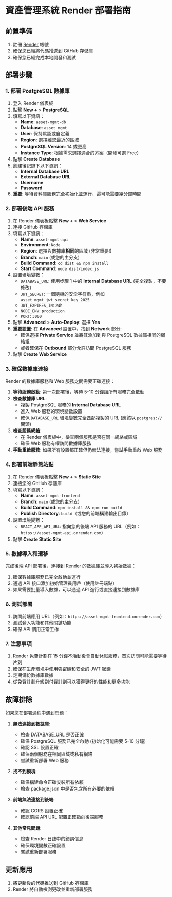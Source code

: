 # 資產管理系統 Render 部署指南

## 前置準備

1. 註冊 [Render](https://render.com) 帳號
2. 確保您已經將代碼推送到 GitHub 存儲庫
3. 確保您已經完成本地開發和測試

## 部署步驟

### 1. 部署 PostgreSQL 數據庫

1. 登入 Render 儀表板
2. 點擊 **New +** > **PostgreSQL**
3. 填寫以下資訊：
   - **Name**: `asset-mgmt-db`
   - **Database**: `asset_mgmt`
   - **User**: 保持默認或自定義
   - **Region**: 選擇離您最近的區域
   - **PostgreSQL Version**: 14 或更高
   - **Instance Type**: 根據需求選擇適合的方案（開發可選 Free）
4. 點擊 **Create Database**
5. 創建後記錄下以下資訊：
   - **Internal Database URL**
   - **External Database URL**
   - **Username**
   - **Password**
6. **重要**: 等待資料庫服務完全初始化並運行，這可能需要幾分鐘時間

### 2. 部署後端 API 服務

1. 在 Render 儀表板點擊 **New +** > **Web Service**
2. 連接 GitHub 存儲庫
3. 填寫以下資訊：
   - **Name**: `asset-mgmt-api`
   - **Environment**: `Node`
   - **Region**: 選擇與數據庫**相同**的區域 (非常重要!)
   - **Branch**: `main` (或您的主分支)
   - **Build Command**: `cd dist && npm install`
   - **Start Command**: `node dist/index.js`
4. 設置環境變數：
   - `DATABASE_URL`: 使用步驟 1 中的 **Internal Database URL** (完全複製，不要修改)
   - `JWT_SECRET`: 一個隨機的安全字符串，例如 `asset_mgmt_jwt_secret_key_2025`
   - `JWT_EXPIRES_IN`: `24h`
   - `NODE_ENV`: `production`
   - `PORT`: `3000`
5. 點擊 **Advanced** > **Auto-Deploy**: 選擇 **Yes**
6. **重要設置**: 在 **Advanced** 設置中，找到 **Network** 部分:
   - 確保選擇 **Private Service** 並將其添加到與 PostgreSQL 數據庫相同的網絡組
   - 或者確保在 **Outbound** 部分允許訪問 PostgreSQL 服務
7. 點擊 **Create Web Service**

### 3. 確保數據庫連接

Render 的數據庫服務和 Web 服務之間需要正確連接：

1. **等待服務啟動**: 第一次部署後，等待 5-10 分鐘讓所有服務完全啟動
2. **檢查數據庫 URL**:
   - 複製 PostgreSQL 服務的 **Internal Database URL**
   - 進入 Web 服務的環境變數設置
   - 確保 `DATABASE_URL` 環境變數完全匹配複製的 URL (應該以 `postgres://` 開頭)
3. **檢查服務網絡**:
   - 在 Render 儀表板中，檢查兩個服務是否在同一網絡或區域
   - 確保 Web 服務有權訪問數據庫服務
4. **手動重啟服務**: 如果所有設置都正確但仍無法連接，嘗試手動重啟 Web 服務

### 4. 部署前端靜態站點

1. 在 Render 儀表板點擊 **New +** > **Static Site**
2. 連接您的 GitHub 存儲庫
3. 填寫以下資訊：
   - **Name**: `asset-mgmt-frontend`
   - **Branch**: `main` (或您的主分支)
   - **Build Command**: `npm install && npm run build`
   - **Publish Directory**: `build`（或您的前端構建輸出目錄）
4. 設置環境變數：
   - `REACT_APP_API_URL`: 指向您的後端 API 服務的 URL（例如：`https://asset-mgmt-api.onrender.com`）
5. 點擊 **Create Static Site**

### 5. 數據導入和遷移

完成後端 API 部署後，連接到 Render 的數據庫並導入初始數據：

1. 確保數據庫服務已完全啟動並運行
2. 通過 API 接口添加初始管理員用戶（使用註冊端點）
3. 如果需要批量導入數據，可以通過 API 進行或直接連接到數據庫

### 6. 測試部署

1. 訪問前端應用 URL（例如：`https://asset-mgmt-frontend.onrender.com`）
2. 測試登入功能和其他關鍵功能
3. 確保 API 調用正常工作

### 7. 注意事項

1. Render 免費計劃在 15 分鐘不活動後會自動休眠服務，首次訪問可能需要等待片刻
2. 確保在生產環境中使用強密碼和安全的 JWT 密鑰
3. 定期備份數據庫數據
4. 從免費計劃升級到付費計劃可以獲得更好的性能和更多功能

## 故障排除

如果您在部署過程中遇到問題：

1. **無法連接到數據庫**:
   - 檢查 DATABASE_URL 是否正確
   - 確保 PostgreSQL 服務已完全啟動 (初始化可能需要 5-10 分鐘)
   - 確認 SSL 設置正確
   - 確保兩個服務在相同區域或私有網絡
   - 嘗試重新部署 Web 服務

2. **找不到模塊**:
   - 確保構建命令正確安裝所有依賴
   - 檢查 package.json 中是否包含所有必要的依賴

3. **前端無法連接到後端**:
   - 確認 CORS 設置正確
   - 確認前端 API URL 配置正確指向後端服務

4. **其他常見問題**:
   - 檢查 Render 日誌中的錯誤信息
   - 確保環境變數正確設置
   - 嘗試重新部署服務

## 更新應用

1. 將更新後的代碼推送到 GitHub 存儲庫
2. Render 將自動檢測更改並重新部署服務 